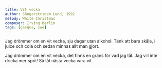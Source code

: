 ```yaml
---
title: Vit vecka
author: Sångarstriden Lund, 1992
melody: White Christmas
composer: Irving Berlin
tags: [gasque, swe]
---
```


Jag drömmer om en vit vecka,
sju dagar utan alkohol.
Tänk att bara skåla,
i juice och cola
och sedan minnas allt man gjort.

Jag drömmer om en vit vecka,
det finns en gräns för vad jag tål.
Jag vill inte dricka
mer sprit!
Så låt nästa vecka vara vit.
